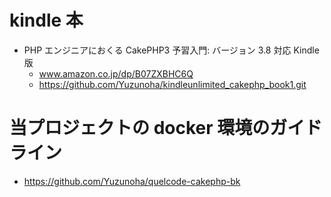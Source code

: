 # kindle 本

- PHP エンジニアにおくる CakePHP3 予習入門: バージョン 3.8 対応 Kindle 版
  - www.amazon.co.jp/dp/B07ZXBHC6Q
  - https://github.com/Yuzunoha/kindleunlimited_cakephp_book1.git

# 当プロジェクトの docker 環境のガイドライン

- https://github.com/Yuzunoha/quelcode-cakephp-bk
